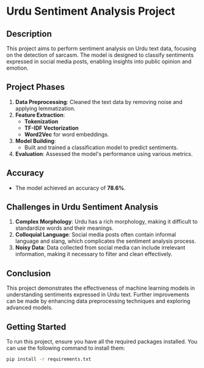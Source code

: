# Urdu Sentiment Analysis Project

## Description
This project aims to perform sentiment analysis on Urdu text data, focusing on the detection of sarcasm. The model is designed to classify sentiments expressed in social media posts, enabling insights into public opinion and emotion.

## Project Phases
1. **Data Preprocessing**: Cleaned the text data by removing noise and applying lemmatization.
2. **Feature Extraction**: 
   - **Tokenization**
   - **TF-IDF Vectorization** 
   - **Word2Vec** for word embeddings.
3. **Model Building**: 
   - Built and trained a classification model to predict sentiments.
4. **Evaluation**: Assessed the model's performance using various metrics.

## Accuracy
- The model achieved an accuracy of **78.6%**.
  
## Challenges in Urdu Sentiment Analysis
1. **Complex Morphology**: Urdu has a rich morphology, making it difficult to standardize words and their meanings.
2. **Colloquial Language**: Social media posts often contain informal language and slang, which complicates the sentiment analysis process.
3. **Noisy Data**: Data collected from social media can include irrelevant information, making it necessary to filter and clean effectively.

## Conclusion
This project demonstrates the effectiveness of machine learning models in understanding sentiments expressed in Urdu text. Further improvements can be made by enhancing data preprocessing techniques and exploring advanced models.

## Getting Started
To run this project, ensure you have all the required packages installed. You can use the following command to install them:

```bash
pip install -r requirements.txt
